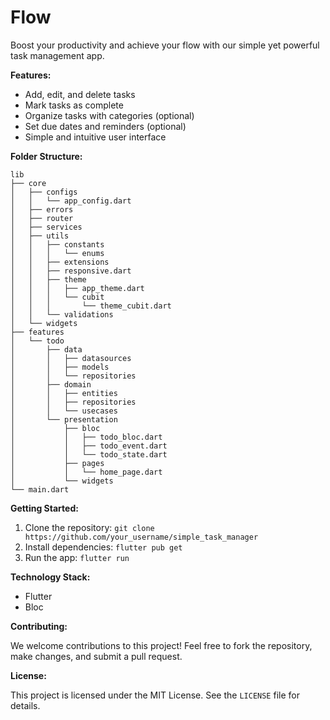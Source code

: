 
# Flow

Boost your productivity and achieve your flow with our simple yet powerful task management app.

**Features:**

-   Add, edit, and delete tasks
-   Mark tasks as complete
-   Organize tasks with categories (optional)
-   Set due dates and reminders (optional)
-   Simple and intuitive user interface

**Folder Structure:**
```
lib
├── core
│   ├── configs
│   │   └── app_config.dart
│   ├── errors
│   ├── router
│   ├── services
│   ├── utils
│   │   ├── constants
│   │   │   └── enums
│   │   ├── extensions
│   │   ├── responsive.dart
│   │   ├── theme
│   │   │   ├── app_theme.dart
│   │   │   └── cubit
│   │   │       └── theme_cubit.dart
│   │   └── validations
│   └── widgets
├── features
│   └── todo
│       ├── data
│       │   ├── datasources
│       │   ├── models
│       │   └── repositories
│       ├── domain
│       │   ├── entities
│       │   ├── repositories
│       │   └── usecases
│       └── presentation
│           ├── bloc
│           │   ├── todo_bloc.dart
│           │   ├── todo_event.dart
│           │   └── todo_state.dart
│           ├── pages
│           │   └── home_page.dart
│           └── widgets
└── main.dart
```
**Getting Started:**

1.  Clone the repository:  `git clone https://github.com/your_username/simple_task_manager`
2.  Install dependencies:  `flutter pub get`
3.  Run the app:  `flutter run`

**Technology Stack:**

-   Flutter
-   Bloc


**Contributing:**

We welcome contributions to this project! Feel free to fork the repository, make changes, and submit a pull request.

**License:**

This project is licensed under the MIT License. See the `LICENSE` file for details.
